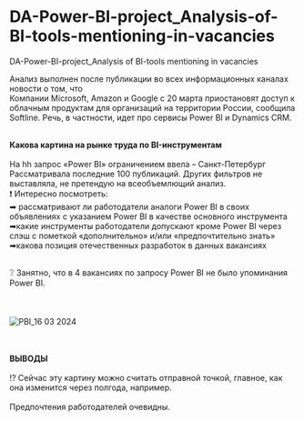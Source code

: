 # DA-Power-BI-project_Analysis-of-BI-tools-mentioning-in-vacancies
DA-Power-BI-project_Analysis of BI-tools mentioning in vacancies

Анализ выполнен после публикации во всех информационных каналах новости о том, что</br>
Компании Microsoft, Amazon и Google с 20 марта приостановят доступ к облачным продуктам для организаций на территории России, сообщила Softline. Речь, в частности, идет про сервисы Power BI и Dynamics CRM.</br></br>

**Какова картина на рынке труда по BI-инструментам**
</br></br>
На hh запрос «Power BI» ограничением ввела – Санкт-Петербург</br>
Рассматривала последние 100 публикаций. Других фильтров не выставляла, не претендую на всеобъемлющий анализ.</br>
❗ Интересно посмотреть:</br>
➡ рассматривают ли работодатели аналоги Power BI в своих объявлениях с указанием Power BI в качестве основного инструмента</br>
➡какие инструменты работодатели допускают кроме Power BI через слэш с пометкой «дополнительно» и/или «предпочтительно знать»</br>
➡какова позиция отечественных разработок в данных вакансиях</br></br>

❔ Занятно, что в 4 вакансиях по запросу Power BI не было упоминания Power BI.</br></br>
</br> </br>
![PBI_16 03 2024](https://github.com/ElenaTratsevskaya/DA-Power-BI-project_Analysis-of-BI-tools-mentioning-in-vacancies/assets/110056199/414adacc-33ec-4e63-936d-2885ff282913)

 </br></br>
 **ВЫВОДЫ**</br></br>
 ⁉ Сейчас эту картину можно считать отправной точкой, главное, как она изменится через полгода, например.</br></br> 
 Предпочтения работодателей очевидны.
     
